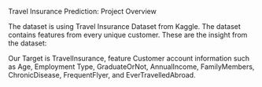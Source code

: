 Travel Insurance Prediction: Project Overview

The dataset is using Travel Insurance Dataset from Kaggle. The dataset contains features from every unique customer. These are the insight from the dataset:

Our Target is TravelInsurance, feature Customer account information such as Age, Employment Type, GraduateOrNot, AnnualIncome, FamilyMembers, ChronicDisease, FrequentFlyer, and EverTravelledAbroad.
